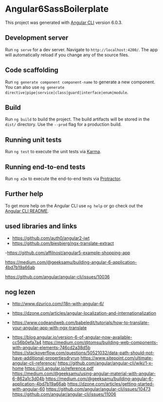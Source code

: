 # Angular6SassBoilerplate

This project was generated with [Angular CLI](https://github.com/angular/angular-cli) version 6.0.3.

## Development server

Run `ng serve` for a dev server. Navigate to `http://localhost:4200/`. The app will automatically reload if you change any of the source files.

## Code scaffolding

Run `ng generate component component-name` to generate a new component. You can also use `ng generate directive|pipe|service|class|guard|interface|enum|module`.

## Build

Run `ng build` to build the project. The build artifacts will be stored in the `dist/` directory. Use the `--prod` flag for a production build.

## Running unit tests

Run `ng test` to execute the unit tests via [Karma](https://karma-runner.github.io).

## Running end-to-end tests

Run `ng e2e` to execute the end-to-end tests via [Protractor](http://www.protractortest.org/).

## Further help

To get more help on the Angular CLI use `ng help` or go check out the [Angular CLI README](https://github.com/angular/angular-cli/blob/master/README.md).

## used libraries and links

- https://github.com/auth0/angular2-jwt
- https://github.com/biesbjerg/ngx-translate-extract

-https://github.com/affilnost/angular5-example-shopping-app

https://medium.com/@geeksamu/building-angular-6-application-4bd7b19a66ab

https://github.com/angular/angular-cli/issues/10036

## nog lezen

- http://www.dzurico.com/i18n-with-angular-6/
- https://dzone.com/articles/angular-localization-and-internationalization
- https://www.codeandweb.com/babeledit/tutorials/how-to-translate-your-angular-app-with-ngx-translate



- https://blog.angular.io/version-6-of-angular-now-available-cc56b0efa7a4
https://medium.com/@tomsu/building-web-components-with-angular-elements-746cd2a38d5b
https://stackoverflow.com/questions/50521032/data-path-should-not-have-additional-propertiesdryrun
https://www.sitepoint.com/ultimate-angular-cli-reference/
https://github.com/angular/angular-cli/wiki/1-x-home
https://cli.angular.io/reference.pdf
https://medium.com/@geeksamu/using-angular-material-with-angular-6-862a1c3d04b
https://medium.com/@geeksamu/building-angular-6-application-4bd7b19a66ab
https://dzone.com/articles/getting-started-with-angular-60
https://github.com/angular/angular-cli/issues/10473
https://github.com/angular/angular-cli/issues/11006
